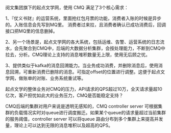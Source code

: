 阅文集团旗下的起点文学网，使用 CMQ 满足了3个核心需求：

 1、『仗义书财』的运营系统，里面抢红包月票的功能，消费者入账的时候是异步的。入账信息会先写到MQ里。 消费者过来拉，且消费者确认已成功消费后，回调接口把MQ里的信息删掉。

 2、另一个场景是，起点文学网的各大系统，包括运维、告警、运营系统的日志流水，会先聚合到CMQ中，后端的大数据分析集群，会按处理能力，不断到CMQ中拉去，分析。CMQ理论上支持的消息堆积数量无上限，使用无后顾之忧。

 3、提供类似于kafka的消息回溯能力。当业务成功消费，并删除消息后，使用消息回溯，可重新消费已删除的消息。可指定offset的位置进行调整。这便于起点文学网，做账单的对账、业务系统重试等。

起点文学的整体业务对CMQ的压力，API请求的QPS超过10万，全天请求量超10亿次，客户担忧如此大的业务压力，CMQ是否能稳定支持？

CMQ后端的集群对用户来说是透明无感知的，CMQ controller server 可根据集群的负载情况实时对queue进行调度搬迁。如果某个queue的请求量超过当前集群的服务阈值，controller server 可以将queue 路由分布到多个集群上来提高并发量，理论上可以达到无限的消息堆积以及超高的QPS。
